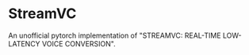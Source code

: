 # StreamVC
An unofficial pytorch implementation of "STREAMVC: REAL-TIME LOW-LATENCY VOICE CONVERSION".
